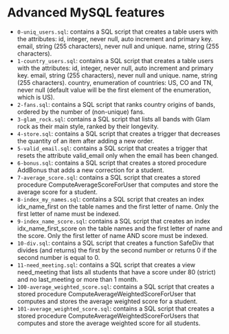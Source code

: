 # Advanced MySQL features

- `0-uniq_users.sql`: contains a SQL script that creates a table users with the attributes:
id, integer, never null, auto increment and primary key.
email, string (255 characters), never null and unique.
name, string (255 characters).
- `1-country_users.sql`: contains a SQL script that creates a table users with the attributes:
id, integer, never null, auto increment and primary key.
email, string (255 characters), never null and unique.
name, string (255 characters).
country, enumeration of countries: US, CO and TN, never null (default value will be the first element of the enumeration, which is US).
- `2-fans.sql`: contains a SQL script that ranks country origins of bands, ordered by the number of (non-unique) fans.
- `3-glam_rock.sql`: contains a SQL script that lists all bands with Glam rock as their main style, ranked by their longevity.
- `4-store.sql`: contains a SQL script that creates a trigger that decreases the quantity of an item after adding a new order.
- `5-valid_email.sql`: contains a SQL script that creates a trigger that resets the attribute valid_email only when the email has been changed.
- `6-bonus.sql`: contains a SQL script that creates a stored procedure AddBonus that adds a new correction for a student.
- `7-average_score.sql`: contains a SQL script that creates a stored procedure ComputeAverageScoreForUser that computes and store the average score for a student.
- `8-index_my_names.sql`: contains a SQL script that creates an index idx_name_first on the table names and the first letter of name. Only the first letter of name must be indexed.
- `9-index_name_score.sql`: contains a SQL script that creates an index idx_name_first_score on the table names and the first letter of name and the score. Only the first letter of name AND score must be indexed.
- `10-div.sql`: contains a SQL script that creates a function SafeDiv that divides (and returns) the first by the second number or returns 0 if the second number is equal to 0.
- `11-need_meeting.sql`: contains a SQL script that creates a view need_meeting that lists all students that have a score under 80 (strict) and no last_meeting or more than 1 month.
- `100-average_weighted_score.sql`: contains a SQL script that creates a stored procedure ComputeAverageWeightedScoreForUser that computes and stores the average weighted score for a student.
- `101-average_weighted_score.sql`: contains a SQL script that creates a stored procedure ComputeAverageWeightedScoreForUsers that computes and store the average weighted score for all students.
